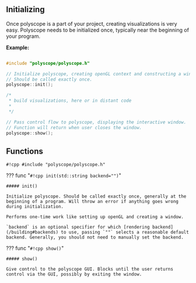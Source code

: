 ## Initializing

Once polyscope is a part of your project, creating visualizations is very easy. Polyscope needs to be initialized once, typically near the beginning of your program.

**Example:**
```cpp

#include "polyscope/polyscope.h"

// Initialize polyscope, creating openGL context and constructing a window.
// Should be called exactly once.
polyscope::init();

/*
 * build visualizations, here or in distant code
 * 
 */

// Pass control flow to polyscope, displaying the interactive window.
// Function will return when user closes the window.
polyscope::show();
```

## Functions

`#!cpp #include "polyscope/polyscope.h"`

??? func "`#!cpp init(std::string backend="")`"

    ##### init()

    Initialize polyscope. Should be called exactly once, generally at the beginning of a program. Will throw an error if anything goes wrong during initialization.

    Performs one-time work like setting up openGL and creating a window.

    `backend` is an optional specifier for which [rendering backend](/building#backends) to use, passing `""` selects a reasonable default backend. Generally, you should not need to manually set the backend.


??? func "`#!cpp show()`"
    
    ##### show()

    Give control to the polyscope GUI. Blocks until the user returns control via the GUI, possibly by exiting the window.
